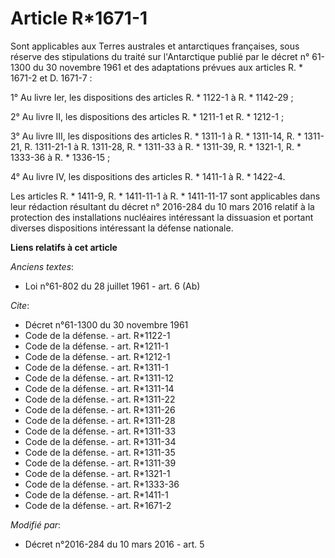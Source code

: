 # Article R*1671-1

Sont applicables aux Terres australes et antarctiques françaises, sous réserve des stipulations du traité sur l'Antarctique
publié par le décret n° 61-1300 du 30 novembre 1961 et des adaptations prévues aux articles R. * 1671-2 et D. 1671-7 : 

1° Au livre Ier, les dispositions des articles R. * 1122-1 à R. * 1142-29 ; 

2° Au livre II, les dispositions des articles R. * 1211-1 et R. * 1212-1 ; 

3° Au livre III, les dispositions des articles R. * 1311-1 à R. * 1311-14, R. * 1311-21, R. 1311-21-1 à R. 1311-28, R. *
1311-33 à R. * 1311-39, R. * 1321-1, R. * 1333-36 à R. * 1336-15 ; 

4° Au livre IV, les dispositions des articles R. * 1411-1 à R. * 1422-4.

Les articles R. * 1411-9, R. * 1411-11-1 à R. * 1411-11-17 sont applicables dans leur rédaction résultant du décret n°
2016-284 du 10 mars 2016 relatif à la protection des installations nucléaires intéressant la dissuasion et portant diverses
dispositions intéressant la défense nationale.

**Liens relatifs à cet article**

_Anciens textes_:

  - Loi n°61-802 du 28 juillet 1961 - art. 6 (Ab)

_Cite_:

  - Décret n°61-1300 du 30 novembre 1961
  - Code de la défense. - art. R*1122-1
  - Code de la défense. - art. R*1211-1
  - Code de la défense. - art. R*1212-1
  - Code de la défense. - art. R*1311-1
  - Code de la défense. - art. R*1311-12
  - Code de la défense. - art. R*1311-14
  - Code de la défense. - art. R*1311-22
  - Code de la défense. - art. R*1311-26
  - Code de la défense. - art. R*1311-28
  - Code de la défense. - art. R*1311-33
  - Code de la défense. - art. R*1311-34
  - Code de la défense. - art. R*1311-35
  - Code de la défense. - art. R*1311-39
  - Code de la défense. - art. R*1321-1
  - Code de la défense. - art. R*1333-36
  - Code de la défense. - art. R*1411-1
  - Code de la défense. - art. R*1671-2

_Modifié par_:

  - Décret n°2016-284 du 10 mars 2016 - art. 5
